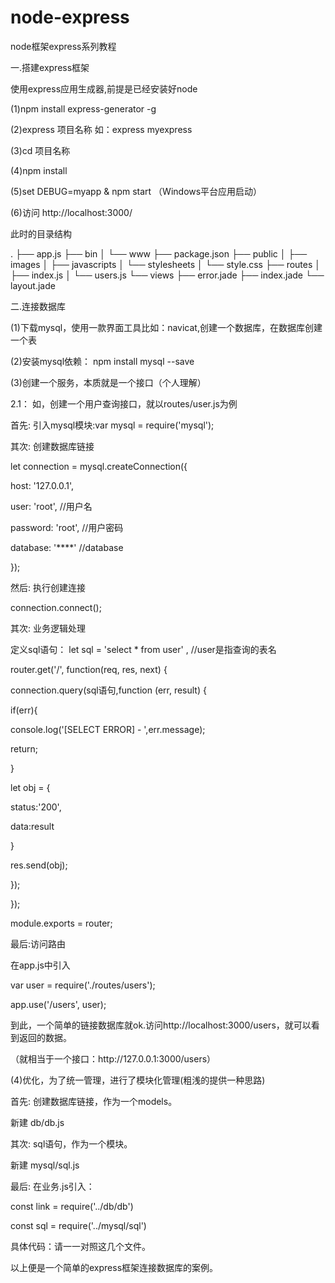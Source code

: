 # node-express
node框架express系列教程
<p>一.搭建express框架</p>
   <p>使用express应用生成器,前提是已经安装好node</p>
   <p>(1)npm install express-generator -g</p>
   <p>(2)express 项目名称 如：express myexpress</p>
   <p>(3)cd 项目名称</p>
   <p>(4)npm install</p>
   <p>(5)set DEBUG=myapp & npm start （Windows平台应用启动）</p>
   <p>(6)访问 http://localhost:3000/ </p>
   <p>此时的目录结构</p>
	<p>   	.
	├── app.js
	├── bin
	│   └── www
	├── package.json
	├── public
	│   ├── images
	│   ├── javascripts
	│   └── stylesheets
	│       └── style.css
	├── routes
	│   ├── index.js
	│   └── users.js
	└── views
	    ├── error.jade
	    ├── index.jade
	    └── layout.jade</p>
<p>二.连接数据库</p>
   <p>(1)下载mysql，使用一款界面工具比如：navicat,创建一个数据库，在数据库创建一个表</p>
   <p>(2)安装mysql依赖： npm install mysql --save</p>
   <p>(3)创建一个服务，本质就是一个接口（个人理解）</p>
      	<p>2.1： 如，创建一个用户查询接口，就以routes/user.js为例</p>
      	<p>首先: 引入mysql模块:var mysql = require('mysql');</p>
      	<p>其次: 创建数据库链接</p>
      		<p>let connection = mysql.createConnection({</p>
			<p>	host: '127.0.0.1',</p>
			<p>	user: 'root',  //用户名</p>
			<p>	password: 'root', //用户密码</p>
			<p>	database: '****' //database</p>
			<p>});
		<p>然后: 执行创建连接 </p>
			<p>connection.connect();</p>
		<p>其次: 业务逻辑处理</p>
			  <p>定义sql语句： let sql = 'select * from user' , //user是指查询的表名</p>
			  <p>router.get('/', function(req, res, next) {</p>
				<p>connection.query(sql语句,function (err, result) {</p>
				       <p> if(err){</p>
				         <p> console.log('[SELECT ERROR] - ',err.message);</p>
				         <p> return;</p>
				        <p>}</p>
				        <p>let obj = {</p>
				        	<p>status:'200',</p>
				        	<p>data:result</p>
				        <p>}</p>
				        <p>res.send(obj);</p>
					<p>});</p>
				<p>});</p>
				<p>module.exports = router;</p>
		<p>最后:访问路由</p>
			<p>在app.js中引入</p>
			<p>var user = require('./routes/users');</p>
			<p>app.use('/users', user);</p>
	<p>到此，一个简单的链接数据库就ok.访问http://localhost:3000/users，就可以看到返回的数据。</p>
	<p>（就相当于一个接口：http://127.0.0.1:3000/users）</p>
	<p>(4)优化，为了统一管理，进行了模块化管理(粗浅的提供一种思路)</p>
	   <p>首先: 创建数据库链接，作为一个models。</p>
	       	<p> 新建 db/db.js</p>
	   <p>其次: sql语句，作为一个模块。</p>
	        <p> 新建 mysql/sql.js</p>
	   <p>最后: 在业务.js引入：</p>
	   		<p>const link = require('../db/db')</p>
			<p>const sql = require('../mysql/sql')</p>
			<p>具体代码：请一一对照这几个文件。</p>
	<p>以上便是一个简单的express框架连接数据库的案例。</p>




